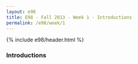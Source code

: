 ```yaml
---
layout: e98
title: E98 - Fall 2013 - Week 1 - Introductions
permalink: /e98/week/1
---
```


{% include e98/header.html %}

### Introductions
